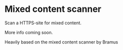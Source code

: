Mixed content scanner
=====================

Scan a HTTPS-site for mixed content.

More info coming soon.

Heavily based on the mixed content scanner by Bramus
